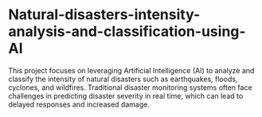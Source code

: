 # Natural-disasters-intensity-analysis-and-classification-using-AI
This project focuses on leveraging Artificial Intelligence (AI) to analyze and classify the intensity of natural disasters such as earthquakes, floods, cyclones, and wildfires. Traditional disaster monitoring systems often face challenges in predicting disaster severity in real time, which can lead to delayed responses and increased damage.
